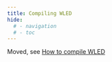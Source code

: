 ```yaml
---
title: Compiling WLED
hide:
  # - navigation
  # - toc
---
```


Moved, see [How to compile WLED](/advanced/compiling-wled)